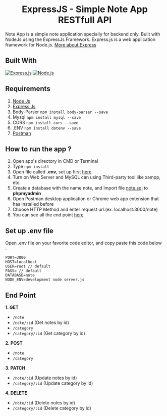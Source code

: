 <h1 align="center">ExpressJS - Simple Note App RESTfull API</h1>



Note App is a simple note application specially for backend only. Built with NodeJs using the ExpressJs Framework.
Express.js is a web application framework for Node.js. [More about Express](https://en.wikipedia.org/wiki/Express.js)
## Built With
[![Express.js](https://img.shields.io/badge/Express.js-4.x-orange.svg?style=rounded-square)](https://expressjs.com/en/starter/installing.html)
[![Node.js](https://img.shields.io/badge/Node.js-v.10.16-green.svg?style=rounded-square)](https://nodejs.org/)

## Requirements
1. <a href="https://nodejs.org/en/download/">Node Js</a>
2. <a href="https://expressjs.com/en/starter/installing.html">Express Js</a>
2. Body-Parser  ``` npm install body-parser --save ```
3. Mysql  ``` npm install mysql --save ```
4. CORS   ``` npm install cors --save ```
5. .ENV   ``` npm install dotenv --save ```
6. <a href="https://www.getpostman.com/">Postman</a>

## How to run the app ?
1. Open app's directory in CMD or Terminal
2. Type `npm install`
3. Open file called **.env**, set up first [here](#set-up-env-file)
4. Turn on Web Server and MySQL can using Third-party tool like xampp, etc.
5. Create a database with the name note, and Import file [note.sql](note.sql) to **phpmyadmin**
6. Open Postman desktop application or Chrome web app extension that has installed before
7. Choose HTTP Method and enter request url.(ex. localhost:3000/note)
8. You can see all the end point [here](#end-point)

## Set up .env file
Open .env file on your favorite code editor, and copy paste this code below :
```
PORT=3000
HOST=localhost
USER=root // default
PASS= // default
DATABASE=note
NODE_ENV=development node server.js
```

## End Point
**1. GET**
* `/note`
* `/note/:id` (Get notes by id)
* `/category`
* `/category/:id` (Get category by id)

**2. POST**
* `/note`
* `/category`

**3. PATCH**
* `/note/:id` (Update notes by id)
* `/category/:id` (Update category by id)

**4. DELETE**
* `/note/:id` (Delete notes by id)
* `/category/:id` (Delete category by id)
